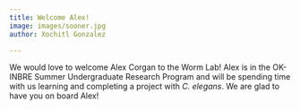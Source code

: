 ```yaml
---
title: Welcome Alex!
image: images/sooner.jpg
author: Xochitl Gonzalez

---
```


We would love to welcome Alex Corgan to the Worm Lab!  Alex is in the OK-INBRE Summer Undergraduate Research Program and will be spending time with us learning and completing a project with *C. elegans*.  We are glad to have you on board Alex!
